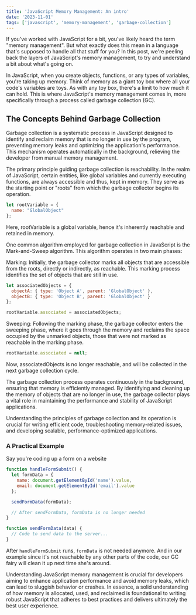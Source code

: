 ```yaml
---
title: 'JavaScript Memory Management: An intro'
date: '2023-11-01'
tags: ['javascript', 'memory-management', 'garbage-collection']
---
```


If you've worked with JavaScript for a bit, you've likely heard the term "memory management". But what exactly does this mean in a language that's supposed to handle all that stuff for you? In this post, we're peeling back the layers of JavaScript's memory management, to try and understand a bit about what's going on.

In JavaScript, when you create objects, functions, or any types of variables, you're taking up memory. Think of memory as a giant toy box where all your code's variables are toys. As with any toy box, there's a limit to how much it can hold. This is where JavaScript's memory management comes in, more specifically through a process called garbage collection (GC).

## The Concepts Behind Garbage Collection

Garbage collection is a systematic process in JavaScript designed to identify and reclaim memory that is no longer in use by the program, preventing memory leaks and optimizing the application's performance. This mechanism operates automatically in the background, relieving the developer from manual memory management.

The primary principle guiding garbage collection is reachability. In the realm of JavaScript, certain entities, like global variables and currently executing functions, are always accessible and thus, kept in memory. They serve as the starting point or "roots" from which the garbage collector begins its operation.

```javascript
let rootVariable = {
  name: "GlobalObject"
};
```

Here, rootVariable is a global variable, hence it's inherently reachable and retained in memory.

One common algorithm employed for garbage collection in JavaScript is the Mark-and-Sweep algorithm. This algorithm operates in two main phases:

Marking: Initially, the garbage collector marks all objects that are accessible from the roots, directly or indirectly, as reachable. This marking process identifies the set of objects that are still in use.

```javascript
let associatedObjects = {
  objectA: { type: 'Object A', parent: 'GlobalObject' },
  objectB: { type: 'Object B', parent: 'GlobalObject' }
};

rootVariable.associated = associatedObjects;
```

Sweeping: Following the marking phase, the garbage collector enters the sweeping phase, where it goes through the memory and reclaims the space occupied by the unmarked objects, those that were not marked as reachable in the marking phase.
```javascript
rootVariable.associated = null;
```

Now, associatedObjects is no longer reachable, and will be collected in the next garbage collection cycle.

The garbage collection process operates continuously in the background, ensuring that memory is efficiently managed. By identifying and cleaning up the memory of objects that are no longer in use, the garbage collector plays a vital role in maintaining the performance and stability of JavaScript applications.

Understanding the principles of garbage collection and its operation is crucial for writing efficient code, troubleshooting memory-related issues, and developing scalable, performance-optimized applications.

### A Practical Example

Say you're coding up a form on a website

```javascript
function handleFormSubmit() {
  let formData = {
    name: document.getElementById('name').value,
    email: document.getElementById('email').value
  };

  sendFormData(formData);

  // After sendFormData, formData is no longer needed
}

function sendFormData(data) {
  // Code to send data to the server...
}
```

After `handleFormSubmit` runs, `formData` is not needed anymore. And in our example since it's not reachable by any other parts of the code, our GC fairy will clean it up next time she's around.

Understanding JavaScript memory management is crucial for developers aiming to enhance application performance and avoid memory leaks, which can lead to sluggish behavior or crashes. In essence, a solid understanding of how memory is allocated, used, and reclaimed is foundational to writing robust JavaScript that adheres to best practices and delivers ultimately the best user experience.


